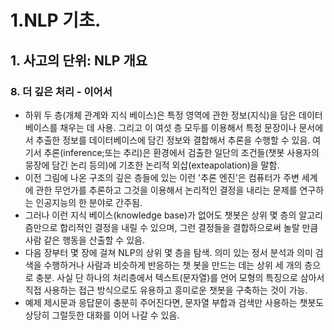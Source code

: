 # 1.NLP 기초.
## 1. 사고의 단위: NLP 개요
### 8. 더 깊은 처리 - 이어서
- 하위 두 층(개체 관계와 지식 베이스)은 특정 영역에 관한 정보(지식)을 담은 데이터베이스를 채우는 데 사용. 그리고 이 여섯 층 모두를 이용해서 특정 문장이나 문서에서 추출한 정보를 데이터베이스에 담긴 정보와 결합해서 추론을 수행할 수 있음. 여기서 추론(inference;또는 추리)은 환경에서 검출한 일단의 조건들(챗봇 사용자의 뭉장에 담긴 논리 등의)에 기초한 논리적 외삽(exteapolation)을 말함.
- 이전 그림에 나온 구조의 깊은 층들에 있는 이런 '추론 엔진'은 컴퓨터가 주변 세계에 관한 무언가를 추론하고 그것을 이용해서 논리적인 결정을 내리는 문제를 연구하는 인공지능의 한 분야로 간주됨.
- 그러나 이런 지식 베이스(knowledge base)가 없어도 챗봇은 상위 몇 층의 알고리즘만으로 합리적인 결정을 내릴 수 있으며, 그런 결정들을 결합하으로써 놀랄 만큼 사람 같은 행동을 산출할 수 있음.
- 다음 장부터 몇 장에 걸쳐 NLP의 상위 몇 층을 탐색. 의미 있는 정서 분석과 의미 검색을 수행하거나 사람과 비슷하게 반응하는 챗 봇을 만드는 데는 상위 세 개의 층으로 충분. 사실 단 하나의 처리층에서 텍스트(문자열)를 언어 모형의 특징으로 삼아서 직접 사용하는 접근 방식으로도 유용하고 흥미로운 챗봇을 구축하는 것이 가능.
- 예제 제시문과 응답문이 충분히 주어진다면, 문자열 부합과 검색만 사용하는 챗봇도 상당히 그럴듯한 대화를 이어 나갈 수 있음.